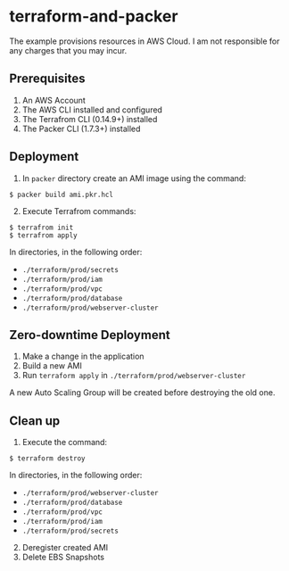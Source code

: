 # terraform-and-packer

The example provisions resources in AWS Cloud. I am not responsible for any charges that you may incur.

## Prerequisites

1. An AWS Account
2. The AWS CLI installed and configured
3. The Terrafrom CLI (0.14.9+) installed
4. The Packer CLI (1.7.3+) installed

## Deployment

1. In `packer` directory create an AMI image using the command:

```
$ packer build ami.pkr.hcl
```

2. Execute Terrafrom commands:

```
$ terrafrom init
$ terrafrom apply
```

In directories, in the following order:

- `./terraform/prod/secrets`
- `./terraform/prod/iam`
- `./terraform/prod/vpc`
- `./terraform/prod/database`
- `./terraform/prod/webserver-cluster`

## Zero-downtime Deployment

1. Make a change in the application
2. Build a new AMI
3. Run `terraform apply` in `./terraform/prod/webserver-cluster`

A new Auto Scaling Group will be created before destroying the old one.

## Clean up

1. Execute the command:

```
$ terraform destroy
```

In directories, in the following order:

- `./terraform/prod/webserver-cluster`
- `./terraform/prod/database`
- `./terraform/prod/vpc`
- `./terraform/prod/iam`
- `./terraform/prod/secrets`

2. Deregister created AMI
3. Delete EBS Snapshots
